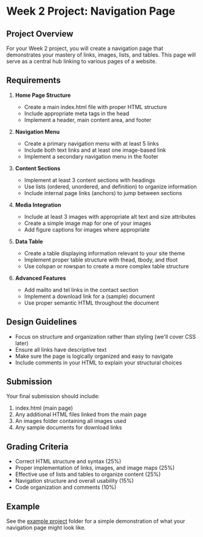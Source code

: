 # Week 2 Project: Navigation Page

## Project Overview

For your Week 2 project, you will create a navigation page that demonstrates your mastery of links, images, lists, and tables. This page will serve as a central hub linking to various pages of a website.

## Requirements

1. **Home Page Structure**

   - Create a main index.html file with proper HTML structure
   - Include appropriate meta tags in the head
   - Implement a header, main content area, and footer

2. **Navigation Menu**

   - Create a primary navigation menu with at least 5 links
   - Include both text links and at least one image-based link
   - Implement a secondary navigation menu in the footer

3. **Content Sections**

   - Implement at least 3 content sections with headings
   - Use lists (ordered, unordered, and definition) to organize information
   - Include internal page links (anchors) to jump between sections

4. **Media Integration**

   - Include at least 3 images with appropriate alt text and size attributes
   - Create a simple image map for one of your images
   - Add figure captions for images where appropriate

5. **Data Table**

   - Create a table displaying information relevant to your site theme
   - Implement proper table structure with thead, tbody, and tfoot
   - Use colspan or rowspan to create a more complex table structure

6. **Advanced Features**
   - Add mailto and tel links in the contact section
   - Implement a download link for a (sample) document
   - Use proper semantic HTML throughout the document

## Design Guidelines

- Focus on structure and organization rather than styling (we'll cover CSS later)
- Ensure all links have descriptive text
- Make sure the page is logically organized and easy to navigate
- Include comments in your HTML to explain your structural choices

## Submission

Your final submission should include:

1. index.html (main page)
2. Any additional HTML files linked from the main page
3. An images folder containing all images used
4. Any sample documents for download links

## Grading Criteria

- Correct HTML structure and syntax (25%)
- Proper implementation of links, images, and image maps (25%)
- Effective use of lists and tables to organize content (25%)
- Navigation structure and overall usability (15%)
- Code organization and comments (10%)

## Example

See the [example project](./example/) folder for a simple demonstration of what your navigation page might look like.
